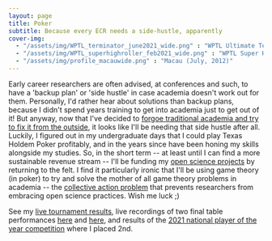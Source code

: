```yaml
---
layout: page
title: Poker
subtitle: Because every ECR needs a side-hustle, apparently
cover-img: 
  - "/assets/img/WPTL_terminator_june2021_wide.png" : "WPTL Ultimate Terminator Event winner, Gold Coast (June, 2021)"
  - "/assets/img/WPTL_superhighroller_feb2021_wide.png" : "WPTL Super High Roller Event winner, Gold Coast (Feb, 2021)"
  - "/assets/img/profile_macauwide.png" : "Macau (July, 2012)"
---
```


Early career researchers are often advised, at conferences and such, to have a 'backup plan' or 'side hustle' in case academia doesn't work out for them. Personally, I'd rather hear about solutions than backup plans, because I didn't spend years training to get into academia just to get out of it! But anyway, now that I've decided to [forgoe traditional academia and try to fix it from the outside](/about), it looks like I'll be needing that side hustle after all. Luckily, I figured out in my undergraduate days that I could play Texas Holdem Poker profitably, and in the years since have been honing my skills alongside my studies. So, in the short term -- at least until I can find a more sustainable revenue stream -- I'll be funding my [open science projects](/openscience) by returning to the felt. I find it particularly ironic that I'll be using game theory (in poker) to try and solve the mother of all game theory problems in academia -- the [collective action problem](http://gametheory101.com/courses/international-relations-101/collective-action-problems/) that prevents researchers from embracing open science practices. Wish me luck ;) 

See my [live tournament results](https://pokerdb.thehendonmob.com/player.php?a=r&n=585943), live recordings of two final table performances [here](https://fb.watch/3dq0ZmVWkX/) and [here](https://fb.watch/4f3_JWuVZf/), and results of the [2021 national player of the year competition](https://www.pokermedia.com.au/2021/09/28/toast-of-the-nation-cup-runneth-over-for-adams-at-apt-finale/) where I placed 2nd. 

